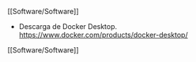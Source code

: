 [[Software/Software]]

- Descarga de Docker Desktop.
	https://www.docker.com/products/docker-desktop/

[[Software/Software]]